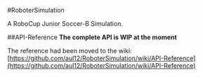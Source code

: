 #RoboterSimulation

A RoboCup Junior Soccer-B Simulation.

##API-Reference
**The complete API is WIP at the moment**

The reference had been moved to the wiki: 
[https://github.com/aul12/RoboterSimulation/wiki/API-Reference](https://github.com/aul12/RoboterSimulation/wiki/API-Reference)
